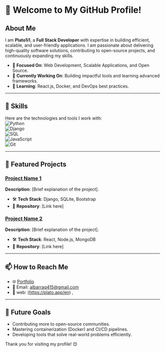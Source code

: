 # 👋 Welcome to My GitHub Profile!

## About Me  
I am **Plato1i1**, a **Full Stack Developer** with expertise in building efficient, scalable, and user-friendly applications. I am passionate about delivering high-quality software solutions, contributing to open-source projects, and continuously expanding my skills.

- 🌟 **Focused On**: Web Development, Scalable Applications, and Open Source.  
- 🔭 **Currently Working On**: Building impactful tools and learning advanced frameworks.  
- 📖 **Learning**: React.js, Docker, and DevOps best practices.  

---

## 🚀 Skills  
Here are the technologies and tools I work with:  
![Python](https://img.shields.io/badge/Code-Python-blue)  
![Django](https://img.shields.io/badge/Framework-Django-green)  
![SQL](https://img.shields.io/badge/Database-SQL-orange)  
![JavaScript](https://img.shields.io/badge/Language-JavaScript-yellow)  
![Git](https://img.shields.io/badge/Tools-Git-red)

---

## 🔗 Featured Projects  
### [Project Name 1](#)  
**Description**: [Brief explanation of the project].  
- 🛠 **Tech Stack**: Django, SQLite, Bootstrap  
- 📂 **Repository**: [Link here]  

### [Project Name 2](#)  
**Description**: [Brief explanation of the project].  
- 🛠 **Tech Stack**: React, Node.js, MongoDB  
- 📂 **Repository**: [Link here]  

---

## 📫 How to Reach Me  
- 🌐 [Portfolio](https://plato.app/nyna2orxrvsr)  
- 📧 Email: albarraq415@gmail.com  
- 💼 web: (https://plato.app/en)
,
---

## 🎯 Future Goals  
- Contributing more to open-source communities.  
- Mastering containerization (Docker) and CI/CD pipelines.  
- Developing tools that solve real-world problems efficiently.

Thank you for visiting my profile! 😊
